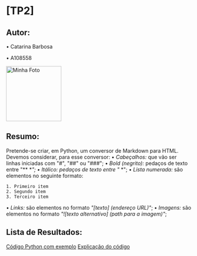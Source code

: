 # [TP2]

## Autor:
• Catarina Barbosa

• A108558


<img src="https://i.postimg.cc/pLdppnpN/20230828-143547-polarr-1.jpg" alt="Minha Foto" width="150"/>

## Resumo:
Pretende-se criar, em Python, um conversor de Markdown para HTML.
Devemos considerar, para esse conversor:
• *Cabeçalhos:* que vão ser linhas iniciadas com "#", "##" ou "###";
• *Bold (negrito):* pedaços de texto entre "** **";
• *Itálico:* pedaços de texto entre "* *";
• *Lista numerada:* são elementos no seguinte formato:
    
    1. Primeiro item
    2. Segundo item
    3. Terceiro item

• *Links:* são elementos no formato *"[texto] (endereço URL)"*;
• *Imagens:* são elementos no formato *"![texto alternativo] (path para a imagem)"*;

## Lista de Resultados:
[Código Python com exemplo](./TP2.py)
[Explicação do código](./TP2.txt)